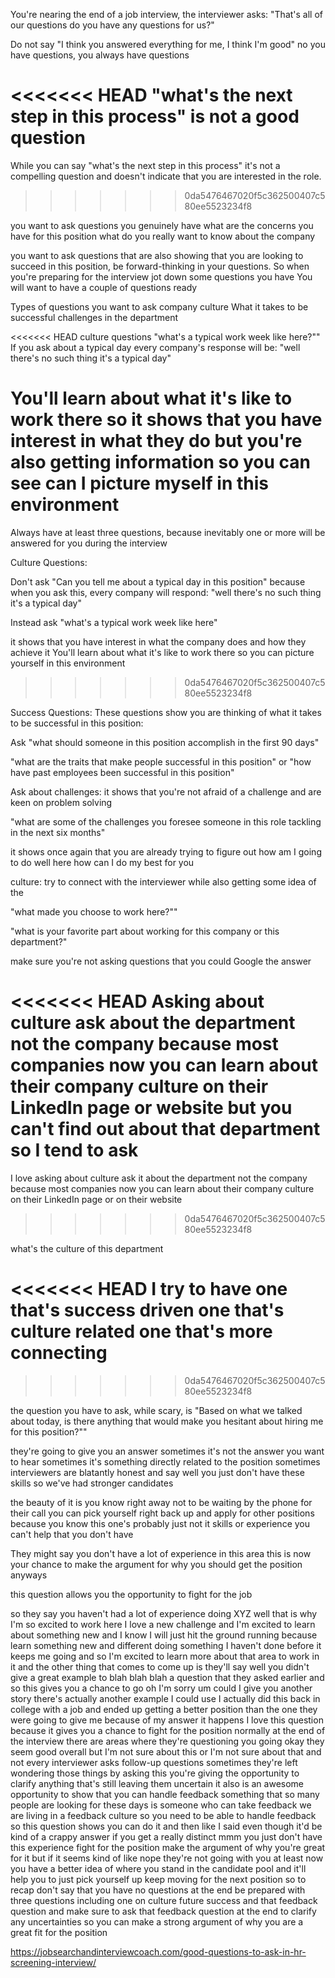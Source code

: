 You're nearing the end of a job interview, the interviewer asks:
"That's all of our questions do you have any questions for us?"


Do not say "I think you answered everything for me, I think I'm good"
no you have questions, you always have questions

<<<<<<< HEAD
"what's the next step in this process" is not a good question
=======
While you can say "what's the next step in this process" it's not a compelling question and doesn't indicate that you are interested in the role.
>>>>>>> 0da5476467020f5c362500407c580ee5523234f8




you want to ask questions you genuinely have
what are the concerns you have for this position
what do you really want to know about the company

you want to ask questions that are also showing that you are looking to
succeed in this position, be forward-thinking in your questions.
So when you're preparing for the interview jot down some questions you have
You will want to have a couple of questions ready



Types of questions you want to ask
company culture
What it takes to be successful
challenges in the department

<<<<<<< HEAD
culture questions
"what's a typical work week like here?""
If you ask about a typical day every company's response will be:
"well there's no such thing it's a typical day"

You'll learn about what it's like to work there so it shows that you have
interest in what they do but you're also getting information so you can see can I picture myself in this environment
=======
Always have at least three questions, because inevitably one or more will be answered for you during the interview






Culture Questions:

Don't ask "Can you tell me about a typical day in this position"
because when you ask this, every company will respond:
"well there's no such thing it's a typical day"

Instead ask "what's a typical work week like here"

it shows that you have interest in what the company does and how they achieve it
You'll learn about what it's like to work there so you can picture yourself in this environment
>>>>>>> 0da5476467020f5c362500407c580ee5523234f8


Success Questions:
These questions show you are thinking of what it takes to be successful in this position:

Ask "what should someone in this position accomplish in the first 90 days"

"what are the traits that make people successful in this position"
or
"how have past employees been successful in this position"


Ask about challenges:
it shows that you're not afraid of a challenge and are keen on problem solving

"what are some of the challenges you foresee someone in this role tackling in the next six months"

it shows once again that you are already trying to figure out how am I going to
do well here how can I do my best for you


culture:
try to connect with the interviewer while also getting some idea of the


"what made you choose to work here?""

"what is your favorite part about working for this company or this department?"

make sure you're not asking questions that you could Google the answer

<<<<<<< HEAD
Asking about culture
ask about the department not the company because most companies now you can learn about their company culture on their LinkedIn page or website
but you can't find out about that department so I tend to ask
=======
I love asking about culture
ask it about the department not the company because most companies now you can learn about their company culture on their LinkedIn page or on their website
>>>>>>> 0da5476467020f5c362500407c580ee5523234f8

what's the culture of this department



<<<<<<< HEAD
I try to have
one that's success driven
one that's culture related
one that's more connecting
=======
>>>>>>> 0da5476467020f5c362500407c580ee5523234f8


the question you have to ask, while scary, is
"Based on what we talked about today, is there anything that would make you hesitant about hiring me for this position?""


they're going to give you an answer
sometimes it's not the answer you want to hear
sometimes it's something directly related to the position
sometimes interviewers are blatantly honest and say well you just don't have these skills so we've had stronger candidates

the beauty of it is you know right away not to be waiting by the phone for their
call you can pick yourself right back up and apply for other positions because you know this one's probably just not it
skills or experience you can't help that you don't have

They might say you don't have a lot of experience in this area
this is now your chance to
make the argument for why you should get
the position anyways

this question allows you the opportunity to fight for the job

so they say you haven't had a lot of experience doing XYZ well that is why I'm so excited to work here I love a new challenge and I'm excited to learn
about something new and I know I will
just hit the ground running because learn something new and different doing
something I haven't done before it keeps
me going and so I'm excited to learn
more about that area to work in it and
the other thing that comes to come up is
they'll say well you didn't give a great
example to blah blah blah a question
that they asked earlier and so this
gives you a chance to go oh I'm sorry
um could I give you another story
there's actually another example I could
use I actually did this back in college
with a job and ended up getting a better
position than the one they were going to
give me because of my answer it happens
I love this question because it gives
you a chance to fight for the position
normally at the end of the interview
there are areas where they're
questioning you going okay they seem
good overall but I'm not sure about this
or I'm not sure about that and not every
interviewer asks follow-up questions
sometimes they're left wondering those
things by asking this you're giving the
opportunity to clarify anything that's
still leaving them uncertain it also is
an awesome opportunity to show that you
can handle feedback something that so
many people are looking for these days
is someone who can take feedback we are
living in a feedback culture so you need
to be able to handle feedback so this
question shows you can do it and then
like I said even though it'd be kind of
a crappy answer if you get a really
distinct mmm you just don't have this
experience fight for the position make
the argument of why you're great for it
but if it seems kind of like nope
they're not going with you at least now
you have a better idea of where you
stand in the candidate pool and it'll
help you to just pick yourself up keep
moving for the next position so to recap
don't say that you have no questions at
the end be prepared with three questions
including one on culture future success
and that feedback question
and make sure to ask that feedback
question at the end to clarify any
uncertainties so you can make a strong
argument of why you are a great fit for
the position


https://jobsearchandinterviewcoach.com/good-questions-to-ask-in-hr-screening-interview/
